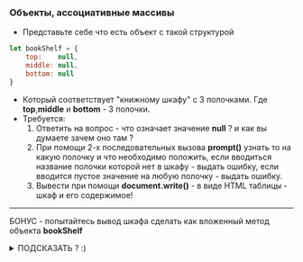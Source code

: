 ### Объекты, ассоциативные массивы


* Представьте себе что есть объект с такой структурой

```js
let bookShelf = {
    top:    null,
    middle: null,
    bottom: null
}
```

* Который соответствует "книжному шкафу" с 3 полочками. Где **top**,**middle** и **bottom** - 3 полочки.
* Требуется:
  1. Ответить на вопрос - что означает значение **null** ? и как вы думаете зачем оно там ?
  2. При помощи 2-х последовательных вызова **prompt()** узнать то на какую полочку и что необходимо положить, если вводиться название полочки которой нет в шкафу - выдать ошибку, если вводится пустое значение на любую полочку - выдать ошибку.
  3. Вывести при помощи **document.write()** - в виде HTML таблицы - шкаф и его содержимое!


---
БОНУС - попытайтесь вывод шкафа сделать как вложенный метод объекта **bookShelf**

<details>
    <summary>ПОДСКАЗАТЬ ? :)</summary>

```js
// ...
let what = prompt("What to put on the shelf?")  // user >> "top"
let where = prompt("On which shelf?")           // user >> "Book about Javascript"
bookShelf[where] = what                          
// ...
``` 

</details>
